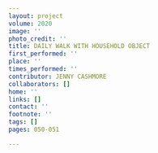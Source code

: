 ```yaml
---
layout: project
volume: 2020
image: ''
photo_credit: ''
title: DAILY WALK WITH HOUSEHOLD OBJECT
first_performed: ''
place: ''
times_performed: ''
contributor: JENNY CASHMORE
collaborators: []
home: ''
links: []
contact: ''
footnote: ''
tags: []
pages: 050-051

---
```




